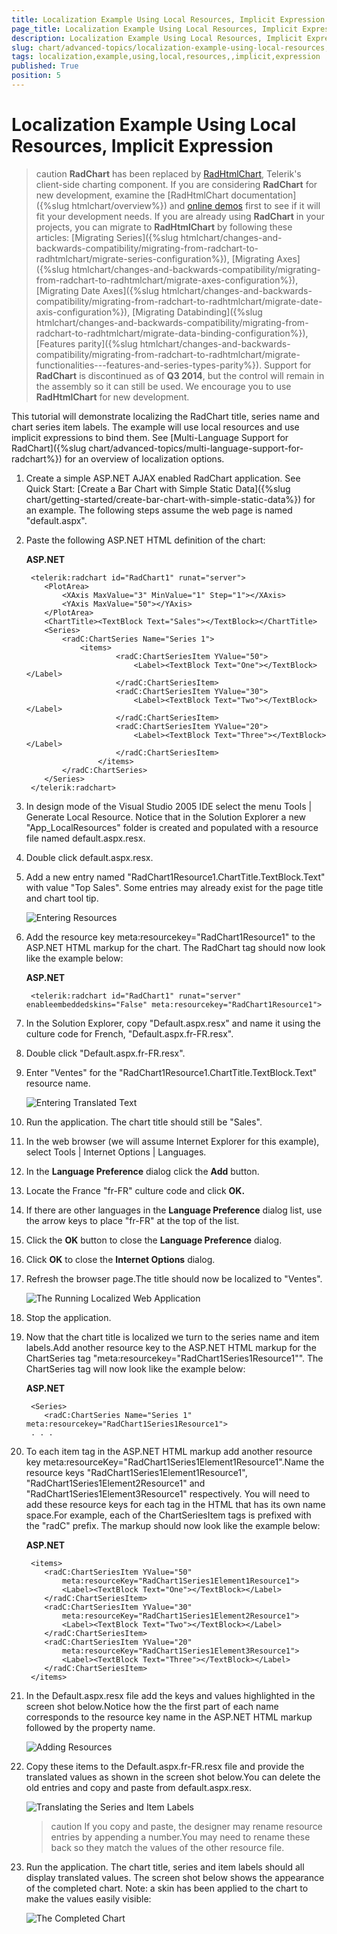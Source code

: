 ```yaml
---
title: Localization Example Using Local Resources, Implicit Expression
page_title: Localization Example Using Local Resources, Implicit Expression | RadChart for ASP.NET AJAX Documentation
description: Localization Example Using Local Resources, Implicit Expression
slug: chart/advanced-topics/localization-example-using-local-resources,-implicit-expression
tags: localization,example,using,local,resources,,implicit,expression
published: True
position: 5
---
```


# Localization Example Using Local Resources, Implicit Expression

>caution  **RadChart** has been replaced by [RadHtmlChart](https://www.telerik.com/products/aspnet-ajax/html-chart.aspx), Telerik's client-side charting component. If you are considering **RadChart** for new development, examine the [RadHtmlChart documentation]({%slug htmlchart/overview%}) and [online demos](https://demos.telerik.com/aspnet-ajax/htmlchart/examples/overview/defaultcs.aspx) first to see if it will fit your development needs. If you are already using **RadChart** in your projects, you can migrate to **RadHtmlChart** by following these articles: [Migrating Series]({%slug htmlchart/changes-and-backwards-compatibility/migrating-from-radchart-to-radhtmlchart/migrate-series-configuration%}), [Migrating Axes]({%slug htmlchart/changes-and-backwards-compatibility/migrating-from-radchart-to-radhtmlchart/migrate-axes-configuration%}), [Migrating Date Axes]({%slug htmlchart/changes-and-backwards-compatibility/migrating-from-radchart-to-radhtmlchart/migrate-date-axis-configuration%}), [Migrating Databinding]({%slug htmlchart/changes-and-backwards-compatibility/migrating-from-radchart-to-radhtmlchart/migrate-data-binding-configuration%}), [Features parity]({%slug htmlchart/changes-and-backwards-compatibility/migrating-from-radchart-to-radhtmlchart/migrate-functionalities---features-and-series-types-parity%}). Support for **RadChart** is discontinued as of **Q3 2014**, but the control will remain in the assembly so it can still be used. We encourage you to use **RadHtmlChart** for new development.

This tutorial will demonstrate localizing the RadChart title, series name and chart series item labels. The example will use local resources and use implicit expressions to bind them. See [Multi-Language Support for RadChart]({%slug chart/advanced-topics/multi-language-support-for-radchart%}) for an overview of localization options.

1. Create a simple ASP.NET AJAX enabled RadChart application. See Quick Start: [Create a Bar Chart with Simple Static Data]({%slug chart/getting-started/create-bar-chart-with-simple-static-data%}) for an example. The following steps assume the web page is named "default.aspx".

1. Paste the following ASP.NET HTML definition of the chart:

	**ASP.NET**

		<telerik:radchart id="RadChart1" runat="server">
		   <PlotArea>
			   <XAxis MaxValue="3" MinValue="1" Step="1"></XAxis>
			   <YAxis MaxValue="50"></YAxis>
		   </PlotArea>
		   <ChartTitle><TextBlock Text="Sales"></TextBlock></ChartTitle>
		   <Series>
			   <radC:ChartSeries Name="Series 1">
				   <items>
						   <radC:ChartSeriesItem YValue="50">
							   <Label><TextBlock Text="One"></TextBlock></Label>
						   </radC:ChartSeriesItem>
						   <radC:ChartSeriesItem YValue="30">
							   <Label><TextBlock Text="Two"></TextBlock></Label>
						   </radC:ChartSeriesItem>
						   <radC:ChartSeriesItem YValue="20">
							   <Label><TextBlock Text="Three"></TextBlock></Label>
						   </radC:ChartSeriesItem>
					   </items>
			   </radC:ChartSeries>
		   </Series>
		</telerik:radchart>

1. In design mode of the Visual Studio 2005 IDE select the menu Tools | Generate Local Resource. Notice that in the Solution Explorer a new "App_LocalResources" folder is created and populated with a resource file named default.aspx.resx.

1. Double click default.aspx.resx.

1. Add a new entry named "RadChart1Resource1.ChartTitle.TextBlock.Text" with value "Top Sales". Some entries may already exist for the page title and chart tool tip.

	![Entering Resources](images/radchart-advancedlocalize001.png)

1. Add the resource key meta:resourcekey="RadChart1Resource1" to the ASP.NET HTML markup for the chart. The RadChart tag should now look like the example below:

	**ASP.NET**

		<telerik:radchart id="RadChart1" runat="server" enableembeddedskins="False" meta:resourcekey="RadChart1Resource1">		

1. In the Solution Explorer, copy "Default.aspx.resx" and name it using the culture code for French, "Default.aspx.fr-FR.resx".

1. Double click "Default.aspx.fr-FR.resx".

1. Enter "Ventes" for the "RadChart1Resource1.ChartTitle.TextBlock.Text" resource name.

	![Entering Translated Text](images/radchart-advancedlocalize002.png)

1. Run the application. The chart title should still be "Sales".

1. In the web browser (we will assume Internet Explorer for this example), select Tools | Internet Options | Languages.

1. In the **Language Preference** dialog click the **Add** button.

1. Locate the France "fr-FR" culture code and click **OK.**

1. If there are other languages in the **Language Preference** dialog list, use the arrow keys to place "fr-FR" at the top of the list.

1. Click the **OK** button to close the **Language Preference** dialog.

1. Click **OK** to close the **Internet Options** dialog.

1. Refresh the browser page.The title should now be localized to "Ventes".

	![The Running Localized Web Application](images/radchart-advancedlocalize003.png)

1. Stop the application.

1. Now that the chart title is localized we turn to the series name and item labels.Add another resource key to the ASP.NET HTML markup for the ChartSeries tag "meta:resourcekey="RadChart1Series1Resource1"". The ChartSeries tag will now look like the example below:

	**ASP.NET**
	     
		<Series>
		   <radC:ChartSeries Name="Series 1" meta:resourcekey="RadChart1Series1Resource1">
		. . . 

1. To each item tag in the ASP.NET HTML markup add another resource key meta:resourceKey="RadChart1Series1Element1Resource1".Name the resource keys "RadChart1Series1Element1Resource1", "RadChart1Series1Element2Resource1" and "RadChart1Series1Element3Resource1" respectively. You will need to add these resource keys for each tag in the HTML that has its own name space.For example, each of the ChartSeriesItem tags is prefixed with the "radC" prefix. The markup should now look like the example below:

	**ASP.NET**
		
		<items>
		   <radC:ChartSeriesItem YValue="50"
			   meta:resourceKey="RadChart1Series1Element1Resource1">
			   <Label><TextBlock Text="One"></TextBlock></Label>
		   </radC:ChartSeriesItem>
		   <radC:ChartSeriesItem YValue="30"
			   meta:resourceKey="RadChart1Series1Element2Resource1">
			   <Label><TextBlock Text="Two"></TextBlock></Label>
		   </radC:ChartSeriesItem>
		   <radC:ChartSeriesItem YValue="20"
			   meta:resourceKey="RadChart1Series1Element3Resource1">
			   <Label><TextBlock Text="Three"></TextBlock></Label>
		   </radC:ChartSeriesItem>
		</items>      

1. In the Default.aspx.resx file add the keys and values highlighted in the screen shot below.Notice how the the first part of each name corresponds to the resource key name in the ASP.NET HTML markup followed by the property name.

	![Adding Resources](images/radchart-advancedlocalize004.png)

1. Copy these items to the Default.aspx.fr-FR.resx file and provide the translated values as shown in the screen shot below.You can delete the old entries and copy and paste from default.aspx.resx.

	![Translating the Series and Item Labels](images/radchart-advancedlocalize006.png)

	>caution If you copy and paste, the designer may rename resource entries by appending a number.You may need to rename these back so they match the values of the other resource file.

1. Run the application. The chart title, series and item labels should all display translated values. The screen shot below shows the appearance of the completed chart. Note: a skin has been applied to the chart to make the values easily visible:

	![The Completed Chart](images/radchart-advancedlocalize007.png)
	
